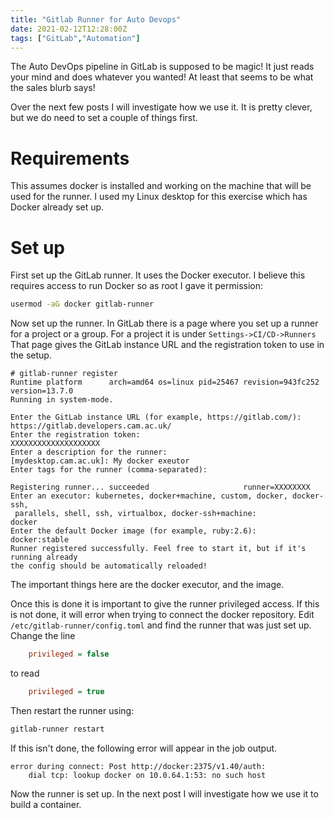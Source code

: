 ```yaml
---
title: "Gitlab Runner for Auto Devops"
date: 2021-02-12T12:28:00Z
tags: ["GitLab","Automation"]
---
```


The Auto DevOps pipeline in GitLab is 
supposed to be magic! It just reads your 
mind and does whatever you wanted! At least that 
seems to be what the sales blurb says!

Over the next few posts I will investigate how we use it. 
It is pretty clever, but we do need to set a couple of things first.

# Requirements
This assumes docker is installed and working on the machine that will
be used for the runner. I used my Linux desktop for this exercise which has Docker already set up.

# Set up
First  set up the GitLab runner. It uses the Docker executor. I believe this
requires access to run Docker so as root I 
gave it permission:

```bash
usermod -aG docker gitlab-runner
```

Now set up the runner. In GitLab there is a page where you set up a runner for
a project or a group. For a project it is under `Settings->CI/CD->Runners`
That page gives the GitLab instance URL and the registration
token to use in the setup.

```console {hl_lines=[1,6,8,10,16,18]}
# gitlab-runner register
Runtime platform      arch=amd64 os=linux pid=25467 revision=943fc252 version=13.7.0
Running in system-mode.                            
                                                   
Enter the GitLab instance URL (for example, https://gitlab.com/):
https://gitlab.developers.cam.ac.uk/
Enter the registration token:
XXXXXXXXXXXXXXXXXXXX
Enter a description for the runner:
[mydesktop.cam.ac.uk]: My docker exeutor
Enter tags for the runner (comma-separated):

Registering runner... succeeded                     runner=XXXXXXXX
Enter an executor: kubernetes, docker+machine, custom, docker, docker-ssh,
 parallels, shell, ssh, virtualbox, docker-ssh+machine:
docker
Enter the default Docker image (for example, ruby:2.6):
docker:stable
Runner registered successfully. Feel free to start it, but if it's running already 
the config should be automatically reloaded! 
```

The important things here are the docker executor, and the image. 

Once this is done it is important  to give the runner privileged access.
If this is not done, it will error when trying to connect the docker repository.
Edit `/etc/gitlab-runner/config.toml` and find the runner that was
just set up. Change the line

```ini
    privileged = false
```

to read

```ini
    privileged = true
```

Then restart the runner using:

```bash
gitlab-runner restart
```

If this isn't done, the following error will appear in the job output.

```console
error during connect: Post http://docker:2375/v1.40/auth:
    dial tcp: lookup docker on 10.0.64.1:53: no such host
```

Now the runner is set up. In the next post I will investigate how
we use it to build a container.